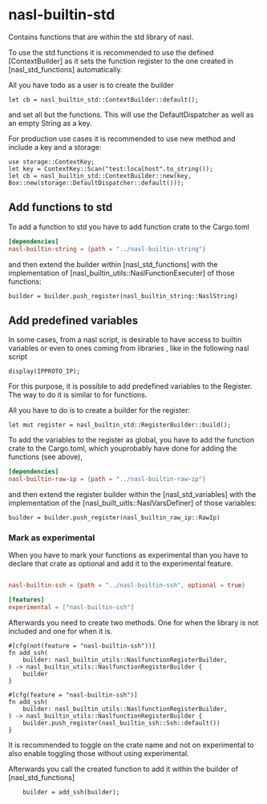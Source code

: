 # nasl-builtin-std

Contains functions that are within the std library of nasl.

To use the std functions it is recommended to use the defined [ContextBuilder] as it sets the function register to the one created in [nasl_std_functions] automatically.

All you have todo as a user is to create the builder

```
let cb = nasl_builtin_std::ContextBuilder::default();
```

and set all but the functions. This will use the DefaultDispatcher as well as an empty String as a key.

For production use cases it is recommended to use new method and include a key and a storage:

```
use storage::ContextKey;
let key = ContextKey::Scan("test:localhost".to_string());
let cb = nasl_builtin_std::ContextBuilder::new(key, Box::new(storage::DefaultDispatcher::default()));
```

## Add functions to std

To add a function to std you have to add function crate to the Cargo.toml

```toml
[dependencies]
nasl-builtin-string = {path = "../nasl-builtin-string"}
```

and then extend the builder within [nasl_std_functions] with the implementation of [nasl_builtin_utils::NaslFunctionExecuter] of those functions:

```text
builder = builder.push_register(nasl_builtin_string::NaslString)
```

## Add predefined variables

In some cases, from a nasl script, is desirable to have access to builtin variables or even to ones coming from libraries , like in the following nasl script

```text
display(IPPROTO_IP);
```
For this purpose, it is possible to add predefined variables to the Register. The way to do it is similar to for functions. 

All you have to do is to create a builder for the register:

```
let mut register = nasl_builtin_std::RegisterBuilder::build();
```

To add the variables to the register as global, you have to add the function crate to the Cargo.toml, which youprobably have done for adding the functions (see above),

```toml
[dependencies]
nasl-builtin-raw-ip = {path = "../nasl-builtin-raw-ip"}
```
and then extend the register builder within the [nasl_std_variables] with the implementation of the [nasl_built_uitls::NaslVarsDefiner] of those variables:

```text
builder = builder.push_register(nasl_builtin_raw_ip::RawIp)

```


### Mark as experimental

When you have to mark your functions as experimental than you have to declare that crate as optional and add it to the experimental feature.


```toml

nasl-builtin-ssh = {path = "../nasl-builtin-ssh", optional = true}

[features]
experimental = ["nasl-builtin-ssh"]
```

Afterwards you need to create two methods. One for when the library is not included and one for when it is.

```
#[cfg(not(feature = "nasl-builtin-ssh"))]
fn add_ssh(
    builder: nasl_builtin_utils::NaslfunctionRegisterBuilder,
) -> nasl_builtin_utils::NaslfunctionRegisterBuilder {
    builder
}

#[cfg(feature = "nasl-builtin-ssh")]
fn add_ssh(
    builder: nasl_builtin_utils::NaslfunctionRegisterBuilder,
) -> nasl_builtin_utils::NaslfunctionRegisterBuilder {
    builder.push_register(nasl_builtin_ssh::Ssh::default())
}

```

It is recommended to toggle on the crate name and not on experimental to also enable toggling those without using experimental.


Afterwards you call the created function to add it within the builder of [nasl_std_functions]


```text
    builder = add_ssh(builder);
```
